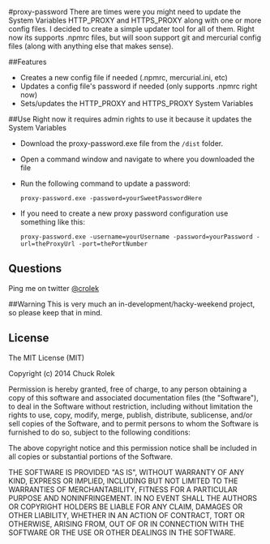 #proxy-password
There are times were you might need to update the System Variables HTTP_PROXY and HTTPS_PROXY along with one or more config files. I decided to create a simple updater tool for all of them. Right now its supports .npmrc files, but will soon support git and mercurial config files (along with anything else that makes sense).

##Features
- Creates a new config file if needed (.npmrc, mercurial.ini, etc)
- Updates a config file's password if needed (only supports .npmrc right now)
- Sets/updates the HTTP_PROXY and HTTPS_PROXY System Variables

##Use
Right now it requires admin rights to use it because it updates the System Variables

- Download the proxy-password.exe file from the `/dist` folder.
- Open a command window and navigate to where you downloaded the file
- Run the following command to update a password:

	`proxy-password.exe -password=yourSweetPasswordHere`

- If you need to create a new proxy password configuration use something like this:
	
	`proxy-password.exe -username=yourUsername -password=yourPassword -url=theProxyUrl -port=thePortNumber`


## Questions
Ping me on twitter [@crolek](http://twitter.com/crolek)

##Warning
This is very much an in-development/hacky-weekend project, so please keep that in mind.

## License

The MIT License (MIT)

Copyright (c) 2014 Chuck Rolek

Permission is hereby granted, free of charge, to any person obtaining a copy of this software and associated documentation files (the "Software"), to deal in the Software without restriction, including without limitation the rights to use, copy, modify, merge, publish, distribute, sublicense, and/or sell copies of the Software, and to permit persons to whom the Software is furnished to do so, subject to the following conditions:

The above copyright notice and this permission notice shall be included in all copies or substantial portions of the Software.

THE SOFTWARE IS PROVIDED "AS IS", WITHOUT WARRANTY OF ANY KIND, EXPRESS OR IMPLIED, INCLUDING BUT NOT LIMITED TO THE WARRANTIES OF MERCHANTABILITY, FITNESS FOR A PARTICULAR PURPOSE AND NONINFRINGEMENT. IN NO EVENT SHALL THE AUTHORS OR COPYRIGHT HOLDERS BE LIABLE FOR ANY CLAIM, DAMAGES OR OTHER LIABILITY, WHETHER IN AN ACTION OF CONTRACT, TORT OR OTHERWISE, ARISING FROM, OUT OF OR IN CONNECTION WITH THE SOFTWARE OR THE USE OR OTHER DEALINGS IN THE SOFTWARE.